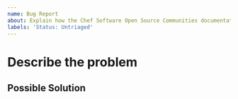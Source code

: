 ```yaml
---
name: Bug Report
about: Explain how the Chef Software Open Source Communities documentation is incorrect
labels: 'Status: Untriaged'
---
```


<!--- Provide a general summary of the issue in the Title above -->

# Describe the problem
<!--- Briefly describe the issue and the expected behavior. -->
<!--- Also, please be aware of our [Code of Conduct](https://www.chef.io/code-of-conduct/). -->

## Possible Solution
<!--- If you already have ideas about how to solve the issue, add them here. -->

